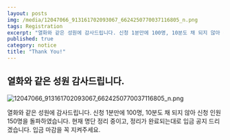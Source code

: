 ```yaml
---
layout: posts
img: /media/12047066_913161702093067_6624250770037116805_n.png
tags: Registration
excerpt: "열화와 같은 성원에 감사드립니다. 신청 1분만에 100명, 10분도 채 되지 않아 신청 인원 150명을 돌파하였습니다.  현재 명단 정리 중이고, 정리가 완료되는대로 입금 공지 드리겠습니다. 입금 마감을 꼭 지켜주세요."
published: true
category: notice
title: "Thank You!"
---
```



## 열화와 같은 성원 감사드립니다.

![12047066_913161702093067_6624250770037116805_n.png]({{site.baseurl}}/media/12047066_913161702093067_6624250770037116805_n.png)

열화와 같은 성원에 감사드립니다.
신청 1분만에 100명, 10분도 채 되지 않아 신청 인원 150명을 돌파하였습니다. 
현재 명단 정리 중이고, 정리가 완료되는대로 입금 공지 드리겠습니다. 입금 마감을 꼭 지켜주세요.
